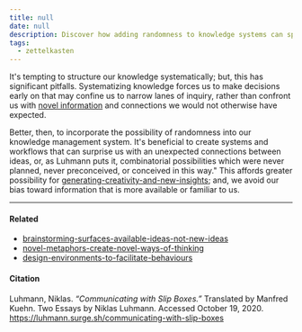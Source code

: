 ```yaml
---
title: null
date: null
description: Discover how adding randomness to knowledge systems can spark creativity and reveal unexpected connections, avoiding narrow thinking and boosting new insights.
tags:
  - zettelkasten
---
```


It's tempting to structure our knowledge systematically; but, this has significant pitfalls. Systematizing knowledge forces us to make decisions early on that may confine us to narrow lanes of inquiry, rather than confront us with [ novel information]() and connections we would not otherwise have expected.

Better, then, to incorporate the possibility of randomness into our knowledge management system. It's beneficial to create systems and workflows that can surprise us with an unexpected connections between ideas, or, as Luhmann puts it, combinatorial possibilities which were never planned, never preconceived, or conceived in this way." This affords greater possibility for [generating-creativity-and-new-insights](); and, we avoid our bias toward information that is more available or familiar to us.

---

#### Related

- [brainstorming-surfaces-available-ideas-not-new-ideas]()
- [novel-metaphors-create-novel-ways-of-thinking]()
- [design-environments-to-facilitate-behaviours]()

#### Citation

Luhmann, Niklas. _“Communicating with Slip Boxes.”_ Translated by Manfred Kuehn. Two Essays by Niklas Luhmann. Accessed October 19, 2020. https://luhmann.surge.sh/communicating-with-slip-boxes
